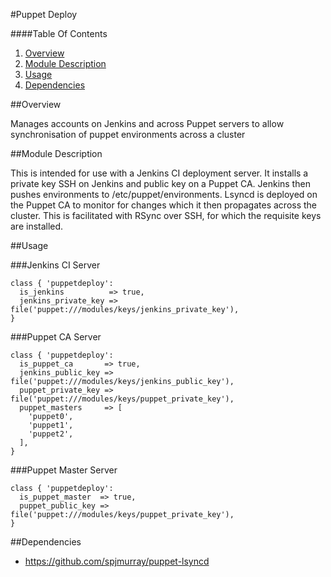 #Puppet Deploy

####Table Of Contents

1. [Overview](#overview)
2. [Module Description](#module-description)
3. [Usage](#usage)
4. [Dependencies](#dependencies)

##Overview

Manages accounts on Jenkins and across Puppet servers to allow synchronisation
of puppet environments across a cluster

##Module Description

This is intended for use with a Jenkins CI deployment server.  It installs a
private key SSH on Jenkins and public key on a Puppet CA.  Jenkins then pushes
environments to /etc/puppet/environments.  Lsyncd is deployed on the Puppet CA
to monitor for changes which it then propagates across the cluster.  This is
facilitated with RSync over SSH, for which the requisite keys are installed.

##Usage

###Jenkins CI Server

```puppet
class { 'puppetdeploy':
  is_jenkins          => true,
  jenkins_private_key => file('puppet:///modules/keys/jenkins_private_key'),
}
```

###Puppet CA Server

```puppet
class { 'puppetdeploy':
  is_puppet_ca       => true,
  jenkins_public_key => file('puppet:///modules/keys/jenkins_public_key'),
  puppet_private_key => file('puppet:///modules/keys/puppet_private_key'),
  puppet_masters     => [
    'puppet0',
    'puppet1',
    'puppet2',
  ],
}
```

###Puppet Master Server

```puppet
class { 'puppetdeploy':
  is_puppet_master  => true,
  puppet_public_key => file('puppet:///modules/keys/puppet_private_key'),
}
```

##Dependencies

- https://github.com/spjmurray/puppet-lsyncd
